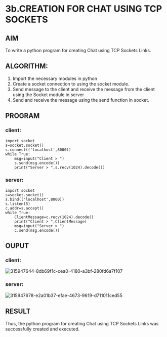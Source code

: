 # 3b.CREATION FOR CHAT USING TCP SOCKETS
## AIM
To write a python program for creating Chat using TCP Sockets Links.
## ALGORITHM:
1. Import the necessary modules in python
2. Create a socket connection to using the socket module.
3. Send message to the client and receive the message from the client using the Socket module in
 server
4. Send and receive the message using the send function in socket.
## PROGRAM
### client:
```
import socket 
s=socket.socket() 
s.connect(('localhost',8000)) 
while True: 
    msg=input("Client > ") 
    s.send(msg.encode()) 
    print("Server > ",s.recv(1024).decode())
```
### server:
```
import socket 
s=socket.socket() 
s.bind(('localhost',8000)) 
s.listen(5) 
c,addr=s.accept() 
while True:
    ClientMessage=c.recv(1024).decode()
    print("Client > ",ClientMessage)
    msg=input("Server > ")
    c.send(msg.encode())
```
## OUPUT
### client:
![315947644-8db69f1c-cea0-4180-a3bf-280fd6a7f107](https://github.com/sriramsurya11/3b_CHAT_USING_TCP_SOCKETS/assets/151637759/7ae1d64d-edf0-4a3d-a1f1-5a4b3cb1cb62)
### server:
![315947678-e2a01b37-efae-4673-9619-d711011ced55](https://github.com/sriramsurya11/3b_CHAT_USING_TCP_SOCKETS/assets/151637759/dd2dd491-cb83-45b6-9766-3be02844c452)



## RESULT
Thus, the python program for creating Chat using TCP Sockets Links was successfully 
created and executed.
